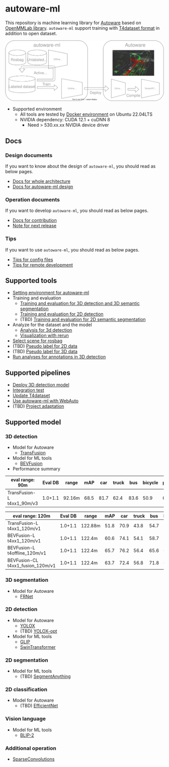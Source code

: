 # autoware-ml

This repository is machine learning library for [Autoware](https://github.com/autowarefoundation/autoware) based on [OpenMMLab library](https://github.com/open-mmlab).
`autoware-ml` support training with [T4dataset format](https://github.com/tier4/tier4_perception_dataset) in addition to open dataset.

![](/docs/fig/autoware_ml_pipeline.drawio.svg)

- Supported environment
  - All tools are tested by [Docker environment](Dockerfile) on Ubuntu 22.04LTS
  - NVIDIA dependency: CUDA 12.1 + cuDNN 8
    - Need > 530.xx.xx NVIDIA device driver

## Docs
### Design documents

If you want to know about the design of `autoware-ml`, you should read as below pages.

- [Docs for whole architecture](/docs/design/architecture.md)
- [Docs for autoware-ml design](/docs/design/autoware_ml_design.md)

### Operation documents

If you want to develop `autoware-ml`, you should read as below pages.

- [Docs for contribution](/docs/operation/contribution.md)
- [Note for next release](/docs/operation/release_note.md)

### Tips

If you want to use `autoware-ml`, you should read as below pages.

- [Tips for config files](/docs/tips/config.md)
- [Tips for remote development](/docs/tips/remote_development.md)

## Supported tools

- [Setting environment for autoware-ml](/tools/setting_environment/)
- Training and evaluation
  - [Training and evaluation for 3D detection and 3D semantic segmentation](/tools/detection3d/)
  - [Training and evaluation for 2D detection](/tools/detection2d/)
  - (TBD) [Training and evaluation for 2D semantic segmentation](/tools/segmentation2d/)
- Analyze for the dataset and the model
  - [Analysis for 3d detection](/tools/analysus_3d)
  - [Visualization with rerun](/tools/rerun_visualization)
- [Select scene for rosbag](/tools/scene_selector/)
- (TBD) [Pseudo label for 2D data](/tools/t4dataset_pseudo_label_2d/)
- (TBD) [Pseudo label for 3D data](/tools/t4dataset_pseudo_label_3d/)
- [Run analyses for annotations in 3D detection](/tools/analyses_3d/)

## Supported pipelines

- [Deploy 3D detection model](/pipelines/deploy_detection3d/)
- [Integration test](/pipelines/test_integration/)
- [Update T4dataset](/pipelines/update_t4dataset/)
- [Use autoware-ml with WebAuto](/pipelines/webauto/)
- (TBD) [Project adaptation](/pipelines/project_adaptation/)

## Supported model
### 3D detection

- Model for Autoware
  - [TransFusion](projects/TransFusion/)
- Model for ML tools
  - [BEVFusion](projects/BEVFusion/)
- Performance summary

| eval range: 90m            | Eval DB | range  | mAP  | car  | truck | bus  | bicycle | pedestrian |
| -------------------------- | ------- | ------ | ---- | ---- | ----- | ---- | ------- | ---------- |
| TransFusion-L t4xx1_90m/v3 | 1.0+1.1 | 92.16m | 68.5 | 81.7 | 62.4  | 83.6 | 50.9    | 64.1       |

| eval range: 120m                  | Eval DB | range   | mAP  | car  | truck | bus  | bicycle | pedestrian |
| --------------------------------- | ------- | ------- | ---- | ---- | ----- | ---- | ------- | ---------- |
| TransFusion-L t4xx1_120m/v1       | 1.0+1.1 | 122.88m | 51.8 | 70.9 | 43.8  | 54.7 | 38.7    | 50.9       |
| BEVFusion-L t4xx1_120m/v1         | 1.0+1.1 | 122.4m  | 60.6 | 74.1 | 54.1  | 58.7 | 55.7    | 60.3       |
| BEVFusion-L t4offline_120m/v1     | 1.0+1.1 | 122.4m  | 65.7 | 76.2 | 56.4  | 65.6 | 65.0    | 65.3       |
| BEVFusion-CL t4xx1_fusion_120m/v1 | 1.0+1.1 | 122.4m  | 63.7 | 72.4 | 56.8  | 71.8 | 62.1    | 55.3       |

### 3D segmentation

- Model for Autoware
  - [FRNet](projects/FRNet/)

### 2D detection

- Model for Autoware
  - [YOLOX](projects/YOLOX/)
  - (TBD) [YOLOX-opt](projects/YOLOX-opt/)
- Model for ML tools
  - [GLIP](projects/GLIP/)
  - [SwinTransformer](projects/SwinTransformer/)

### 2D segmentation

- Model for ML tools
  - (TBD) [SegmentAnything](projects/SegmentAnything/)

### 2D classification

- Model for Autoware
  - (TBD) [EfficientNet](projects/EfficientNet/)

### Vision language

- Model for ML tools
  - [BLIP-2](projects/BLIP-2/)

### Additional operation

- [SparseConvolutions](projects/SparseConvolution/)
